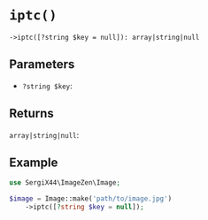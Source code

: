 # `iptc()`

```
->iptc([?string $key = null]): array|string|null
```
## Parameters

- `?string $key`: 


## Returns

`array|string|null`: 

## Example

```php
use SergiX44\ImageZen\Image;

$image = Image::make('path/to/image.jpg')
    ->iptc([?string $key = null]);

```
